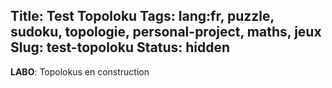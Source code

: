 Title: Test Topoloku
Tags: lang:fr, puzzle, sudoku, topologie, personal-project, maths, jeux
Slug: test-topoloku
Status: hidden
---

<link rel="stylesheet" type="text/css" href="images/enigmes/topoloku.css">

**LABO**: Topolokus en construction

<table class="topoloku" data-size="[6, 4]"
       data-initial-letters='{"0,0": "+", "3,0": "♡", "5,0": "=", "1,1": "L", "3,1": "L", "1,2": "=", "4,2": "=", "0,3": "L", "3,3": "+"}'
       data-secret-word-pos="[[1, 1], [2, 1], [3, 1], [4, 1], [5, 1]]"></table>

<br><br>

<table class="topoloku" data-size="[7, 10]"
       data-initial-letters='{"1,0": "X", "2,0": "Y", "3,0": "X", "6,0": "X", "0,2": "Z", "0,3": "X", "3,3": "X", "4,3": "X", "6,3": "X", "0,6": "X", "3,6": "X", "6,6": "X", "0,7": "X", "3,7": "X", "0,9": "X", "1,9": "X", "3,9": "X", "6,9": "X"}'></table>

<br><br>

<table class="topoloku" data-size="[5, 5]"
       data-initial-letters='{"2,0": "#", "2,1": "✱", "2,2": "E", "3,1": "E", "2,4": "#"}'></table>

<br><br>

<table class="topoloku" data-size="[4, 2]"
       data-initial-letters='{"1,1": "S", "2,1": "O", "3,1": "U"}'
       data-missing-letters="BI"
       data-secret-word-pos="[[0, 0], [1, 0], [1, 1], [2, 1], [3, 1]]"></table>

<script type="module">
import { renderTopolokuUsingDataAttrs } from './images/enigmes/topoloku.js';
Array.from(document.getElementsByClassName('topoloku')).forEach(renderTopolokuUsingDataAttrs);
</script>
